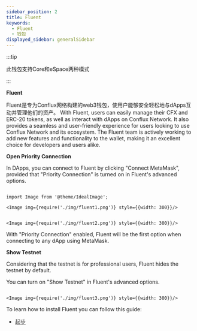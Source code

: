 ```yaml
---
sidebar_position: 2
title: Fluent
keywords:
  - Fluent
  - 钱包
displayed_sidebar: generalSidebar
---
```


:::tip

此钱包支持Core和eSpace两种模式

:::

**Fluent**

Fluent是专为Conflux网络构建的web3钱包，使用户能够安全轻松地与dApps互动并管理他们的资产。 With Fluent, users can easily manage their CFX and ERC-20 tokens, as well as interact with dApps on Conflux Network. It also provides a seamless and user-friendly experience for users looking to use Conflux Network and its ecosystem. The Fluent team is actively working to add new features and functionality to the wallet, making it an excellent choice for developers and users alike.

**Open Priority Connection**

In DApps, you can connect to Fluent by clicking "Connect MetaMask", provided that "Priority Connection" is turned on in Fluent's advanced options.


```mdx-code-block

import Image from '@theme/IdealImage';

<Image img={require('./img/fluent1.png')} style={{width: 300}}/>

```

```mdx-code-block

<Image img={require('./img/fluent2.png')} style={{width: 300}}/>

```


With "Priority Connection" enabled, Fluent will be the first option when connecting to any dApp using MetaMask.

**Show Testnet**

Considering that the testnet is for professional users, Fluent hides the testnet by default.

You can turn on "Show Testnet" in Fluent's advanced options.

```mdx-code-block

<Image img={require('./img/fluent3.png')} style={{width: 300}}/>

```

To learn how to install Fluent you can follow this guide:

- [起步](/docs/core/getting-started/installing-a-wallet)
